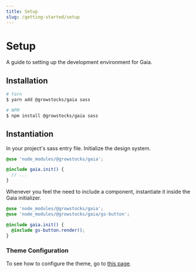 ```yaml
---
title: Setup
slug: /getting-started/setup
---
```

# Setup
A guide to setting up the development environment for Gaia.

## Installation
```sh
# Yarn
$ yarn add @growstocks/gaia sass

# NPM
$ npm install @growstocks/gaia sass
```

## Instantiation
In your project's sass entry file. Initialize the design system.

```scss
@use 'node_modules/@growstocks/gaia';

@include gaia.init() {
  // ...
}
```

Whenever you feel the need to include a component, instantiate it inside the Gaia initializer.

```scss
@use 'node_modules/@growstocks/gaia';
@use 'node_modules/@growstocks/gaia/gs-button';

@include gaia.init() {
  @include gs-button.render();
}
```

### Theme Configuration
To see how to configure the theme, go to [this page](../foundation/theme.md).